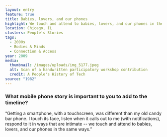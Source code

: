 ```yaml
---
layout: entry
feature: true
title: Babies, lovers, and our phones
highlight: We touch and attend to babies, lovers, and our phones in the same ways.
location: Chicago, IL
clusters: People's Stories
tags:
  - 2000s
  - Bodies & Minds
  - Connection & Access
year: 2009
media:
  thumbnail: /images/uploads/img_5177.jpeg
  alt: Scan of a handwritten participatory workshop contribution
  credit: A People's History of Tech
source: "1982"
---
```

### What mobile phone story is important to you to add to the timeline? 

“Getting a smartphone, with a touchscreen, was different than my old candy bar phone. I touch its face, listen when it calls out to me (with notifications), respond to it in ways that are intimate -- we touch and attend to babies, lovers, and our phones in the same ways.”
